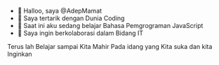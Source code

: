 - 👋 Halloo, saya @AdepMamat
- 👀 Saya tertarik dengan Dunia Coding
- 🌱 Saat ini aku sedang belajar Bahasa Pemgrograman JavaScript
- 💞️ Saya ingin berkolaborasi dalam Bidang IT

Terus lah Belajar sampai Kita Mahir Pada idang yang Kita suka dan kita Inginkan
<!---
AdepMamat/AdepMamat adalah repositori ✨ khusus ✨ karena `README.md` (file ini) muncul di profil GitHub Anda.
Anda dapat mengeklik tautan Pratinjau untuk melihat perubahan Anda.
--->
